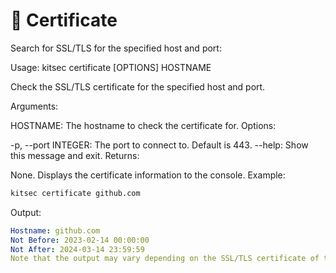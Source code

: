 # 📜 Certificate

Search for SSL/TLS for the specified host and port:

Usage: kitsec certificate [OPTIONS] HOSTNAME

Check the SSL/TLS certificate for the specified host and port.

Arguments:

HOSTNAME: The hostname to check the certificate for.
Options:

-p, --port INTEGER: The port to connect to. Default is 443.
--help: Show this message and exit.
Returns:

None. Displays the certificate information to the console.
Example:

```py
kitsec certificate github.com
```

Output:

```yaml
Hostname: github.com
Not Before: 2023-02-14 00:00:00
Not After: 2024-03-14 23:59:59
Note that the output may vary depending on the SSL/TLS certificate of the host and port. The tool retrieves the certificate information and displays the hostname, not before date, and not after date for the certificate.
```